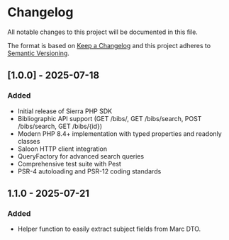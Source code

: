 # Changelog

All notable changes to this project will be documented in this file.

The format is based on [Keep a Changelog](http://keepachangelog.com/)
and this project adheres to [Semantic Versioning](http://semver.org/).

## [1.0.0] - 2025-07-18

### Added

- Initial release of Sierra PHP SDK
- Bibliographic API support (GET /bibs/, GET /bibs/search, POST /bibs/search, GET /bibs/{id})
- Modern PHP 8.4+ implementation with typed properties and readonly classes
- Saloon HTTP client integration
- QueryFactory for advanced search queries
- Comprehensive test suite with Pest
- PSR-4 autoloading and PSR-12 coding standards

## 1.1.0 - 2025-07-21

### Added

- Helper function to easily extract subject fields from Marc DTO.
